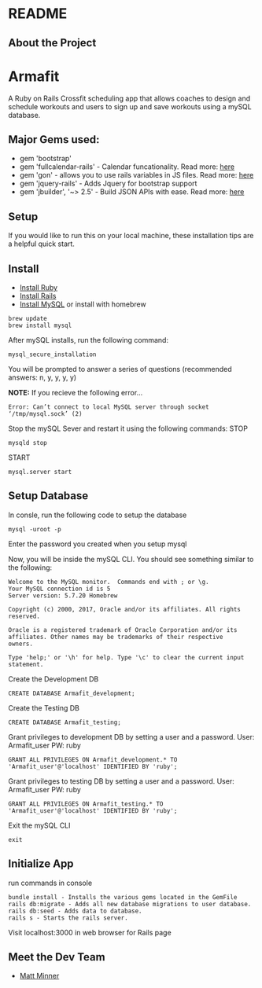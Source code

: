 # README

## About the Project

# Armafit 

A Ruby on Rails Crossfit scheduling app that allows coaches to design and schedule workouts and users to sign up and save workouts using a mySQL database.

## Major Gems used:

* gem 'bootstrap' 
* gem 'fullcalendar-rails' - Calendar funcationality. Read more: [here](https://github.com/bokmann/fullcalendar-rails)
* gem 'gon' - allows you to use rails variables in JS files. Read more: [here](https://github.com/gazay/gon)
* gem 'jquery-rails' - Adds Jquery for bootstrap support
* gem 'jbuilder', '~> 2.5' - Build JSON APIs with ease. Read more: [here](https://github.com/rails/jbuilder)  

## Setup

If you would like to run this on your local machine, these installation tips are a helpful quick start. 

## Install

* [Install Ruby](https://www.ruby-lang.org/en/documentation/installation/)
* [Install Rails](https://github.com/tbsvttr/install-ruby-and-rails)
* [Install MySQL](https://www.mysql.com/downloads/) or install with homebrew

```
brew update
brew install mysql
```
After mySQL installs, run the following command:
```
mysql_secure_installation
```
You will be prompted to answer a series of questions (recommended answers: n, y, y, y, y)

**NOTE:** If you recieve the following error...
```
Error: Can’t connect to local MySQL server through socket ‘/tmp/mysql.sock’ (2)
```
Stop the mySQL Sever and restart it using the following commands:
STOP
```
mysqld stop
```
START
```
mysql.server start
```
## Setup Database
In consle, run the following code to setup the database
```
mysql -uroot -p
```
Enter the password you created when you setup mysql

Now, you will be inside the mySQL CLI. You should see something similar to the following:
```
Welcome to the MySQL monitor.  Commands end with ; or \g.
Your MySQL connection id is 5
Server version: 5.7.20 Homebrew

Copyright (c) 2000, 2017, Oracle and/or its affiliates. All rights reserved.

Oracle is a registered trademark of Oracle Corporation and/or its
affiliates. Other names may be trademarks of their respective
owners.

Type 'help;' or '\h' for help. Type '\c' to clear the current input statement.
```
Create the Development DB
```
CREATE DATABASE Armafit_development;
```
Create the Testing DB
```
CREATE DATABASE Armafit_testing;
```
Grant privileges to development DB by setting a user and a password. User: Armafit_user PW: ruby
```
GRANT ALL PRIVILEGES ON Armafit_development.* TO 'Armafit_user'@'localhost' IDENTIFIED BY 'ruby';
```
Grant privileges to testing DB by setting a user and a password. User: Armafit_user PW: ruby
```
GRANT ALL PRIVILEGES ON Armafit_testing.* TO 'Armafit_user'@'localhost' IDENTIFIED BY 'ruby';
```
Exit the mySQL CLI
```
exit
```

## Initialize App

run commands in console
``` 
bundle install - Installs the various gems located in the GemFile
rails db:migrate - Adds all new database migrations to user database.
rails db:seed - Adds data to database. 
rails s - Starts the rails server. 
```
Visit localhost:3000 in web browser for Rails page


## Meet the Dev Team
- [Matt Minner](https://github.com/Mminner4248)

